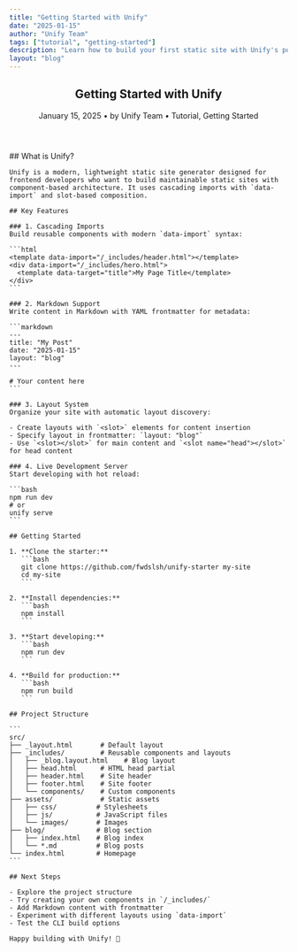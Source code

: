 ```yaml
---
title: "Getting Started with Unify"
date: "2025-01-15"
author: "Unify Team"
tags: ["tutorial", "getting-started"]
description: "Learn how to build your first static site with Unify's powerful templating system."
layout: "blog"
---
```


<article class="blog-post">
  <header class="blog-meta">
    <h1>Getting Started with Unify</h1>
    <p>
      <time datetime="2025-01-15">January 15, 2025</time> • 
      by Unify Team • 
      <span class="tags">Tutorial, Getting Started</span>
    </p>
  </header>

  <div class="blog-content">
    ## What is Unify?

    Unify is a modern, lightweight static site generator designed for frontend developers who want to build maintainable static sites with component-based architecture. It uses cascading imports with `data-import` and slot-based composition.

    ## Key Features

    ### 1. Cascading Imports
    Build reusable components with modern `data-import` syntax:

    ```html
    <template data-import="/_includes/header.html"></template>
    <div data-import="/_includes/hero.html">
      <template data-target="title">My Page Title</template>
    </div>
    ```

    ### 2. Markdown Support
    Write content in Markdown with YAML frontmatter for metadata:

    ```markdown
    ---
    title: "My Post"
    date: "2025-01-15"
    layout: "blog"
    ---

    # Your content here
    ```

    ### 3. Layout System
    Organize your site with automatic layout discovery:

    - Create layouts with `<slot>` elements for content insertion
    - Specify layout in frontmatter: `layout: "blog"`
    - Use `<slot></slot>` for main content and `<slot name="head"></slot>` for head content

    ### 4. Live Development Server
    Start developing with hot reload:

    ```bash
    npm run dev
    # or
    unify serve
    ```

    ## Getting Started

    1. **Clone the starter:**
       ```bash
       git clone https://github.com/fwdslsh/unify-starter my-site
       cd my-site
       ```

    2. **Install dependencies:**
       ```bash
       npm install
       ```

    3. **Start developing:**
       ```bash
       npm run dev
       ```

    4. **Build for production:**
       ```bash
       npm run build
       ```

    ## Project Structure

    ```
    src/
    ├── _layout.html       # Default layout
    ├── _includes/         # Reusable components and layouts
    │   ├── _blog.layout.html    # Blog layout
    │   ├── head.html      # HTML head partial
    │   ├── header.html    # Site header
    │   ├── footer.html    # Site footer
    │   └── components/    # Custom components
    ├── assets/            # Static assets
    │   ├── css/          # Stylesheets
    │   ├── js/           # JavaScript files
    │   └── images/       # Images
    ├── blog/             # Blog section
    │   ├── index.html    # Blog index
    │   └── *.md          # Blog posts
    └── index.html        # Homepage
    ```

    ## Next Steps

    - Explore the project structure
    - Try creating your own components in `/_includes/`
    - Add Markdown content with frontmatter
    - Experiment with different layouts using `data-import`
    - Test the CLI build options

    Happy building with Unify! 🚀
  </div>
</article>